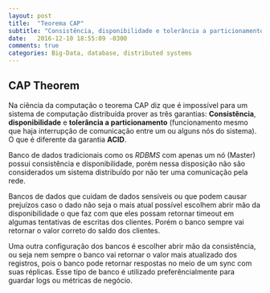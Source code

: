```yaml
---
layout: post
title:  "Teorema CAP"
subtitle: "Consistência, disponibilidade e tolerância a particionamento"
date:	2016-12-10 18:55:09 -0300
comments: true
categories: Big-Data, database, distributed systems
---
```


## CAP Theorem

Na ciência da computação o teorema CAP diz que é impossível para um sistema de computação distribuída prover as três garantias: **Consistência**, **disponibilidade** e **tolerância a particionamento** (funcionamento mesmo que haja interrupção de comunicação entre um ou alguns nós do sistema). O que é diferente da garantia **ACID**.

Banco de dados tradicionais como os *RDBMS* com apenas um nó (Master) possui consistência e disponibilidade, porém nessa disposição não são considerados um sistema distribuído por não ter uma comunicação pela rede.

Bancos de dados que cuidam de dados sensíveis ou que podem causar prejuízos caso o dado não seja o mais atual possível escolhem abrir mão da disponibilidade o que faz com que eles possam retornar timeout em algumas tentativas de escritas dos clientes. Porém o banco sempre vai retornar o valor correto do saldo dos clientes.

Uma outra configuração dos bancos é escolher abrir mão da consistência, ou seja nem sempre o banco vai retornar o valor mais atualizado dos registros, pois o banco pode retornar respostas no meio de um sync com suas réplicas. Esse tipo de banco é utilizado preferêncialmente para guardar logs ou métricas de negócio.
